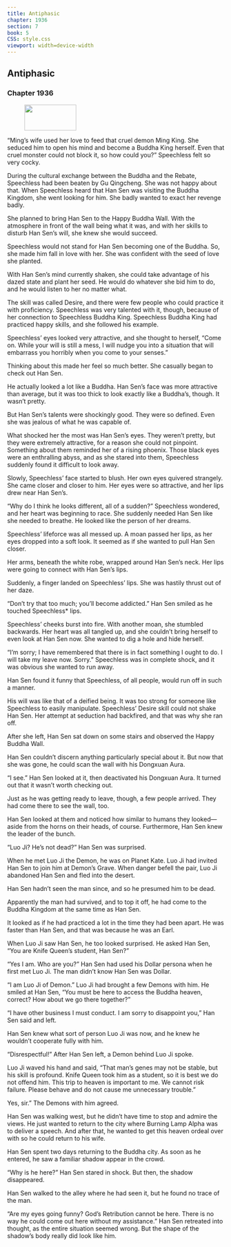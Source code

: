```yaml
---
title: Antiphasic
chapter: 1936
section: 7
book: 5
CSS: style.css
viewport: width=device-width
---
```


## Antiphasic

### Chapter 1936

<figure>
	<img src="../Images/gem.gif" alt="" id="gem" width="120" height="60" />
</figure>

“Ming’s wife used her love to feed that cruel demon Ming King. She seduced him to open his mind and become a Buddha King herself. Even that cruel monster could not block it, so how could you?” Speechless felt so very cocky.

During the cultural exchange between the Buddha and the Rebate, Speechless had been beaten by Gu Qingcheng. She was not happy about that. When Speechless heard that Han Sen was visiting the Buddha Kingdom, she went looking for him. She badly wanted to exact her revenge badly.

She planned to bring Han Sen to the Happy Buddha Wall. With the atmosphere in front of the wall being what it was, and with her skills to disturb Han Sen’s will, she knew she would succeed.

Speechless would not stand for Han Sen becoming one of the Buddha. So, she made him fall in love with her. She was confident with the seed of love she planted.

With Han Sen’s mind currently shaken, she could take advantage of his dazed state and plant her seed. He would do whatever she bid him to do, and he would listen to her no matter what.

The skill was called Desire, and there were few people who could practice it with proficiency. Speechless was very talented with it, though, because of her connection to Speechless Buddha King. Speechless Buddha King had practiced happy skills, and she followed his example.

Speechless’ eyes looked very attractive, and she thought to herself, “Come on. While your will is still a mess, I will nudge you into a situation that will embarrass you horribly when you come to your senses.”

Thinking about this made her feel so much better. She casually began to check out Han Sen.

He actually looked a lot like a Buddha. Han Sen’s face was more attractive than average, but it was too thick to look exactly like a Buddha’s, though. It wasn’t pretty.

But Han Sen’s talents were shockingly good. They were so defined. Even she was jealous of what he was capable of.

What shocked her the most was Han Sen’s eyes. They weren’t pretty, but they were extremely attractive, for a reason she could not pinpoint. Something about them reminded her of a rising phoenix. Those black eyes were an enthralling abyss, and as she stared into them, Speechless suddenly found it difficult to look away.

Slowly, Speechless’ face started to blush. Her own eyes quivered strangely. She came closer and closer to him. Her eyes were so attractive, and her lips drew near Han Sen’s.

“Why do I think he looks different, all of a sudden?” Speechless wondered, and her heart was beginning to race. She suddenly needed Han Sen like she needed to breathe. He looked like the person of her dreams.

Speechless’ lifeforce was all messed up. A moan passed her lips, as her eyes dropped into a soft look. It seemed as if she wanted to pull Han Sen closer.

Her arms, beneath the white robe, wrapped around Han Sen’s neck. Her lips were going to connect with Han Sen’s lips.

Suddenly, a finger landed on Speechless’ lips. She was hastily thrust out of her daze.

“Don’t try that too much; you’ll become addicted.” Han Sen smiled as he touched Speechless* lips.

Speechless’ cheeks burst into fire. With another moan, she stumbled backwards. Her heart was all tangled up, and she couldn’t bring herself to even look at Han Sen now. She wanted to dig a hole and hide herself.

“I’m sorry; I have remembered that there is in fact something I ought to do. I will take my leave now. Sorry.” Speechless was in complete shock, and it was obvious she wanted to run away.

Han Sen found it funny that Speechless, of all people, would run off in such a manner.

His will was like that of a deified being. It was too strong for someone like Speechless to easily manipulate. Speechless’ Desire skill could not shake Han Sen. Her attempt at seduction had backfired, and that was why she ran off.

After she left, Han Sen sat down on some stairs and observed the Happy Buddha Wall.

Han Sen couldn’t discern anything particularly special about it. But now that she was gone, he could scan the wall with his Dongxuan Aura.

“I see.” Han Sen looked at it, then deactivated his Dongxuan Aura. It turned out that it wasn’t worth checking out.

Just as he was getting ready to leave, though, a few people arrived. They had come there to see the wall, too.

Han Sen looked at them and noticed how similar to humans they looked—aside from the horns on their heads, of course. Furthermore, Han Sen knew the leader of the bunch.

“Luo Ji? He’s not dead?” Han Sen was surprised.

When he met Luo Ji the Demon, he was on Planet Kate. Luo Ji had invited Han Sen to join him at Demon’s Grave. When danger befell the pair, Luo Ji abandoned Han Sen and fled into the desert.

Han Sen hadn’t seen the man since, and so he presumed him to be dead.

Apparently the man had survived, and to top it off, he had come to the Buddha Kingdom at the same time as Han Sen.

It looked as if he had practiced a lot in the time they had been apart. He was faster than Han Sen, and that was because he was an Earl.

When Luo Ji saw Han Sen, he too looked surprised. He asked Han Sen, “You are Knife Queen’s student, Han Sen?”

“Yes I am. Who are you?” Han Sen had used his Dollar persona when he first met Luo Ji. The man didn’t know Han Sen was Dollar.

“I am Luo Ji of Demon.” Luo Ji had brought a few Demons with him. He smiled at Han Sen, “You must be here to access the Buddha heaven, correct? How about we go there together?”

“I have other business I must conduct. I am sorry to disappoint you,” Han Sen said and left.

Han Sen knew what sort of person Luo Ji was now, and he knew he wouldn’t cooperate fully with him.

“Disrespectful!” After Han Sen left, a Demon behind Luo Ji spoke.

Luo Ji waved his hand and said, “That man’s genes may not be stable, but his skill is profound. Knife Queen took him as a student, so it is best we do not offend him. This trip to heaven is important to me. We cannot risk failure. Please behave and do not cause me unnecessary trouble.”

Yes, sir.” The Demons with him agreed.

Han Sen was walking west, but he didn’t have time to stop and admire the views. He just wanted to return to the city where Burning Lamp Alpha was to deliver a speech. And after that, he wanted to get this heaven ordeal over with so he could return to his wife.

Han Sen spent two days returning to the Buddha city. As soon as he entered, he saw a familiar shadow appear in the crowd.

“Why is he here?” Han Sen stared in shock. But then, the shadow disappeared.

Han Sen walked to the alley where he had seen it, but he found no trace of the man.

“Are my eyes going funny? God’s Retribution cannot be here. There is no way he could come out here without my assistance.” Han Sen retreated into thought, as the entire situation seemed wrong. But the shape of the shadow’s body really did look like him.